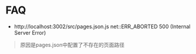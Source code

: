 # FAQ

* http://localhost:3002/src/pages.json.js net::ERR_ABORTED 500 (Internal Server Error)

> 原因是pages.json中配置了不存在的页面路径